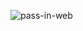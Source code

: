 ![pass-in-web](https://github.com/GadielVargas/pass-in-web/assets/118751677/e820af5b-430e-4051-a706-186db8450390)
